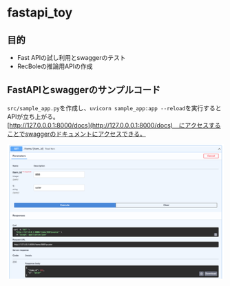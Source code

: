 # fastapi_toy
## 目的
- Fast APIの試し利用とswaggerのテスト  
- RecBoleの推論用APIの作成

## FastAPIとswaggerのサンプルコード
`src/sample_app.py`を作成し、`uvicorn sample_app:app --reload`を実行するとAPIが立ち上がる。  
[http://127.0.0.0.1:8000/docs](http://127.0.0.0.1:8000/docs)　にアクセスすることでswaggerのドキュメントにアクセスできる。  

![swaggerのテスト実行](images/01.png)
